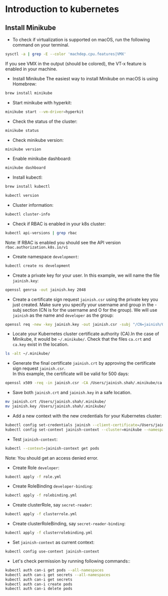 # Introduction to kubernetes

## Install Minikube

* To check if virtualization is supported on macOS, run the following command on your terminal.

```bash
sysctl -a | grep -E --color 'machdep.cpu.features|VMX' 
```

If you see VMX in the output (should be colored), the VT-x feature is enabled in your machine.

* Install Minikube
The easiest way to install Minikube on macOS is using Homebrew:

```bash
brew install minikube
```

* Start minikube with hyperkit:
```bash
minikube start --vm-driver=hyperkit
```

* Check the status of the cluster:
```bash
minikube status
```

* Check minikube version:
```bash
minikube version
```

* Enable minikube dashboard:
```bash
minikube dashboard
```

* Install kubectl:
```bash
brew install kubectl

kubectl version
```

* Cluster information:
```bash
kubectl cluster-info
```

* Check if RBAC is enabled in your k8s cluster:
```bash
kubectl api-versions | grep rbac
```
Note: If RBAC is enabled you should see the API version `rbac.authorization.k8s.io/v1`
      
* Create namespace `development`:
```bash
kubectl create ns development
```
      
* Create a private key for your user. In this example, we will name the file `jainish.key`:     
```bash
openssl genrsa -out jainish.key 2048
```      

* Create a certificate sign request `jainish.csr` using the private key you just created. 
  Make sure you specify your username and group in the -subj section (CN is for the username and O for the group). 
  We will use `jainish` as the name and `developer` as the group:
```bash
openssl req -new -key jainish.key -out jainish.csr -subj "/CN=jainish/O=developer"
```  

* Locate your Kubernetes cluster certificate authority (CA).In the case of Minikube, it would be `~/.minikube/`. 
  Check that the files `ca.crt` and `ca.key` exist in the location.
```bash
ls -alt ~/.minikube/
```

* Generate the final certificate `jainish.crt` by approving the certificate sign request `jainish.csr`.  
  In this example, the certificate will be valid for 500 days:
```bash
openssl x509 -req -in jainish.csr -CA /Users/jainish.shah/.minikube/ca.crt -CAkey /Users/jainish.shah/.minikube/ca.key -CAcreateserial -out jainish.crt -days 500
```

* Save both `jainish.crt` and `jainish.key` in a safe location.
```bash
mv jainish.crt /Users/jainish.shah/.minikube/
mv jainish.key /Users/jainish.shah/.minikube/
```

* Add a new context with the new credentials for your Kubernetes cluster:
```bash
kubectl config set-credentials jainish --client-certificate=/Users/jainish.shah/.minikube/jainish.crt --client-key=/Users/jainish.shah/.minikube/jainish.key
kubectl config set-context jainish-context --cluster=minikube --namespace=development --user=jainish
```

* Test `jainish-context`:
```bash
kubectl --context=jainish-context get pods
```
Note: You should get an access denied error.

* Create Role `developer`:
```bash
kubectl apply -f role.yml
```

* Create RoleBinding `developer-binding`:
```bash
kubectl apply -f rolebinding.yml 
```

* Create clusterRole, say `secret-reader`:
```bash
kubectl apply -f clusterrole.yml
```

* Create clusterRoleBinding, say `secret-reader-binding`:
```bash
kubectl apply -f clusterrolebinding.yml
```

* Set `jainish-context` as current context:
```bash
kubectl config use-context jainish-context
```

* Let's check permission by running following commands::
```bash
kubectl auth can-i get pods --all-namespaces
kubectl auth can-i get secrets --all-namespaces
kubectl auth can-i get secrets
kubectl auth can-i create pods
kubectl auth can-i delete pods
```

